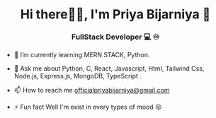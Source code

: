 ### <h1 align='center'>Hi there🙋‍♂️, I'm Priya Bijarniya 👋</h1>
<h3 align="center"> FullStack Developer 💻 ♾️</h3>

<!--<p align="left"> <a href="https://twitter.com/Sirius_twe" target="blank"><img src="https://img.shields.io/twitter/follow/Sirius_twe?logo=twitter&style=for-the-badge" alt="Sirius_twe"  /></a> </p>--!>
<!--<p align="left"> <a href="https://www.linkedin.com/in/shreya-maurya-sirius/" target="blank"><img src="https://img.shields.io/twitter/follow/Sirius_twe?logo=twitter&style=for-the-badge" alt="Shreya"  /></a> </p>--!>

<!-- - 🔭 I’m currently working on [Tryeno Software]-->
<!--(https://github.com/CanisCoder/All-In-One-Application-) -->


- 🌱 I’m currently learning MERN STACK, Python.
<!--- 👯 I’m looking to collaborate on ...
- 🤔 I’m looking for help with ...-->
- 💬 Ask me about  Python, C, React, Javascript, Html, Tailwind Css, Node.js, Express.js, MongoDB, TypeScript .

- 📫 How to reach me officialpriyabijarniya@gmail.com
<!--- 😄 Pronouns: ... -->
- ⚡ Fun fact Well I'm exist in every types of mood 😜

